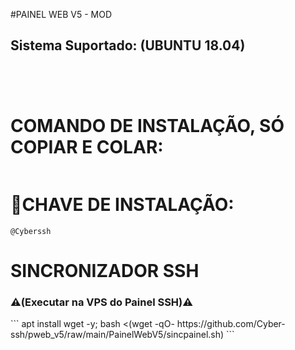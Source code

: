#PAINEL WEB V5 - MOD

<h2><b> Sistema Suportado: (UBUNTU 18.04)</br> </br>  </b></h2></br>

# COMANDO DE INSTALAÇÃO, SÓ COPIAR E COLAR:
```bash <(wget -qO- https://github.com/Cyber-ssh/pweb_v5/raw/main/PainelWebV5/ubuinst.sh)
```
# 🔑CHAVE DE INSTALAÇÃO:
```
@Cyberssh
```
# SINCRONIZADOR SSH</br> 
<h3><b>⚠(Executar na VPS do Painel SSH)⚠</b></h3>
```
apt install wget -y; bash <(wget -qO- https://github.com/Cyber-ssh/pweb_v5/raw/main/PainelWebV5/sincpainel.sh)
```


